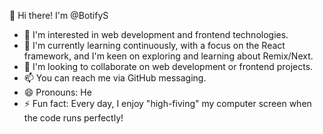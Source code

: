 👋 Hi there! I'm @BotifyS

- 👀 I'm interested in web development and frontend technologies.
- 🌱 I'm currently learning continuously, with a focus on the React framework, and I'm keen on exploring and learning about Remix/Next.
- 💞️ I'm looking to collaborate on web development or frontend projects.
- 📫 You can reach me via GitHub messaging.
- 😄 Pronouns: He
- ⚡ Fun fact: Every day, I enjoy "high-fiving" my computer screen when the code runs perfectly!

